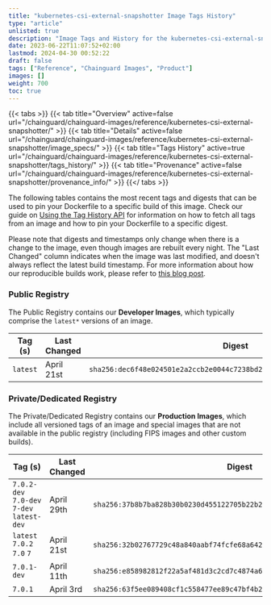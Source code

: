 ```yaml
---
title: "kubernetes-csi-external-snapshotter Image Tags History"
type: "article"
unlisted: true
description: "Image Tags and History for the kubernetes-csi-external-snapshotter Chainguard Image"
date: 2023-06-22T11:07:52+02:00
lastmod: 2024-04-30 00:52:22
draft: false
tags: ["Reference", "Chainguard Images", "Product"]
images: []
weight: 700
toc: true
---
```


{{< tabs >}}
{{< tab title="Overview" active=false url="/chainguard/chainguard-images/reference/kubernetes-csi-external-snapshotter/" >}}
{{< tab title="Details" active=false url="/chainguard/chainguard-images/reference/kubernetes-csi-external-snapshotter/image_specs/" >}}
{{< tab title="Tags History" active=true url="/chainguard/chainguard-images/reference/kubernetes-csi-external-snapshotter/tags_history/" >}}
{{< tab title="Provenance" active=false url="/chainguard/chainguard-images/reference/kubernetes-csi-external-snapshotter/provenance_info/" >}}
{{</ tabs >}}

The following tables contains the most recent tags and digests that can be used to pin your Dockerfile to a specific build of this image. Check our guide on [Using the Tag History API](/chainguard/chainguard-images/using-the-tag-history-api/) for information on how to fetch all tags from an image and how to pin your Dockerfile to a specific digest.

Please note that digests and timestamps only change when there is a change to the image, even though images are rebuilt every night. The "Last Changed" column indicates when the image was last modified, and doesn't always reflect the latest build timestamp. For more information about how our reproducible builds work, please refer to [this blog post](https://www.chainguard.dev/unchained/reproducing-chainguards-reproducible-image-builds).

### Public Registry
The Public Registry contains our **Developer Images**, which typically comprise the `latest*` versions of an image.

| Tag (s)   | Last Changed | Digest                                                                    |
|-----------|--------------|---------------------------------------------------------------------------|
|  `latest` | April 21st   | `sha256:dec6f48e024501e2a2ccb2e0044c7238bd2c7b43b4c6213e6727646b8b6df08b` |


### Private/Dedicated Registry
The Private/Dedicated Registry contains our **Production Images**, which include all versioned tags of an image and special images that are not available in the public registry (including FIPS images and other custom builds).

| Tag (s)                                     | Last Changed | Digest                                                                    |
|---------------------------------------------|--------------|---------------------------------------------------------------------------|
|  `7.0.2-dev` `7.0-dev` `7-dev` `latest-dev` | April 29th   | `sha256:37b8b7ba828b30b0230d455122705b22b229ddcd5183ab425b105feee82f25d5` |
|  `latest` `7.0.2` `7.0` `7`                 | April 21st   | `sha256:32b02767729c48a840aabf74fcfe68a642059eecb45e4d5e111b0a6053efd9d9` |
|  `7.0.1-dev`                                | April 11th   | `sha256:e858982812f22a5af481d3c2cd7c4874a6c44676acc1c3cc07267091ea79ccfb` |
|  `7.0.1`                                    | April 3rd    | `sha256:63f5ee089408cf1c558477ee89c47bf4b2ea7cc3de057133d71772d9f06777f2` |

